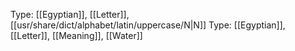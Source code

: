 Type: [[Egyptian]], [[Letter]], [[usr/share/dict/alphabet/latin/uppercase/N|N]]
Type: [[Egyptian]], [[Letter]], [[Meaning]], [[Water]]
